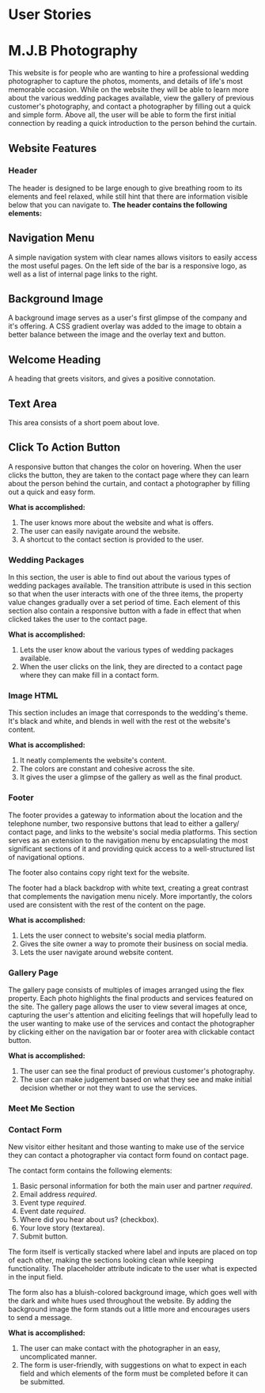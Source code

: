 # User Stories

# M.J.B Photography
This website is for people who are wanting to hire a professional wedding photographer to capture the photos, moments, and details of life's most memorable occasion. While on the website they will be able to learn more about the various wedding packages available, view the gallery of previous customer's photography, and contact a photographer by filling out a quick and simple form. Above all, the user will be able to form the first initial connection by reading a quick introduction to the person behind the curtain.

## Website Features 
### Header
The header is designed to be large enough to give breathing room to its elements and feel relaxed, while still hint that there are information visible below that you can navigate to. **The header contains the following elements:**

## Navigation Menu
A simple navigation system with clear names allows visitors to easily access the most useful pages. On the left side of the bar is a responsive logo, as well as a list of internal page links to the right. 
## Background Image 
A background image serves as a user's first glimpse of the company and it's offering. A CSS gradient overlay was added to the image to obtain a better balance between the image and the overlay text and button.  
## Welcome Heading 
A heading that greets visitors, and gives a positive connotation.
## Text Area 
This area consists of a short poem about love.
## Click To Action Button
A responsive button that changes the color on hovering. When the user clicks the button, they are taken to the contact page where they can learn about the person behind the curtain, and contact a photographer by filling out a quick and easy form.

**What is accomplished:**

1. The user knows more about the website and what is offers.
2. The user can easily navigate around the website. 
3. A shortcut to the contact section is provided to the user.

### Wedding Packages
In this section, the user is able to find out about the various types of wedding packages available. The transition attribute is used in this section so that when the user interacts with one of the three items, the property value changes gradually over a set period of time. Each element of this section also contain a responsive button with a fade in effect that when clicked takes the user to the contact page. 

**What is accomplished:**

1. Lets the user know about the various types of wedding packages available.
2. When the user clicks on the link, they are directed to a contact page where they can make fill in a contact form. 

### Image HTML
This section includes an image that corresponds to the wedding's theme. It's black and white, and blends in well with the rest ot the website's content. 

**What is accomplished:**

1. It neatly complements the website's content.
2. The colors are constant and cohesive across the site.
3. It gives the user a glimpse of the gallery as well as the final product.

### Footer
The footer provides a gateway to information about the location and the telephone number, two responsive buttons that lead to either a gallery/ contact page, and links to the website's social media platforms. This section serves as an extension to the navigation menu by encapsulating the most significant sections of it and providing quick access to a well-structured list of navigational options.

The footer also contains copy right text for the website.

The footer had a black backdrop with white text, creating a great contrast that complements the navigation menu nicely. More importantly, the colors used are consistent with the rest of the content on the page.

**What is accomplished:**

1. Lets the user connect to website's social media platform.
2. Gives the site owner a way to promote their business on social media.
3. Lets the user navigate around website content.

### Gallery Page
The gallery page consists of multiples of images arranged using the flex property. Each photo highlights the final products and services featured on the site. The gallery page allows the user to view several images at once, capturing the user's attention and eliciting feelings that will hopefully lead to the user wanting to make use of the services and contact the photographer by clicking either on the navigation bar or footer area with clickable contact button. 

**What is accomplished:**

1. The user can see the final product of previous customer's photography.
2. The user can make judgement based on what they see and make initial decision whether or not they want to use the services. 

### Meet Me Section


### Contact Form
New visitor either hesitant and those wanting to make use of the service they can contact a photographer via contact form found on contact page. 

The contact form contains the following elements:

1. Basic personal information for both the main user and partner *required*.
2. Email address *required*.
3. Event type *required*.
4. Event date *required*.
5. Where did you hear about us? (checkbox).
6. Your love story (textarea).
7. Submit button.

The form itself is vertically stacked where label and inputs are placed on top of each other, making the sections looking clean while keeping functionality. The placeholder attribute indicate to the user what is expected in the input field. 

The form also has a bluish-colored background image, which goes well with the dark and white hues used throughout the website. By adding the background image the form stands out a little more and encourages users to send a message. 

**What is accomplished:**

1. The user can make contact with the photographer in an easy, uncomplicated manner. 
2. The form is user-friendly, with suggestions on what to expect in each field and which        elements of the form must be completed before it can be submitted.


